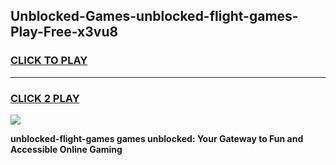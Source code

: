 
## Unblocked-Games-unblocked-flight-games-Play-Free-x3vu8
<h3>
<a href="https://premium76.site?title=unblocked-flight-games&ref=21A">CLICK TO PLAY</a></h3>
<hr>

<h3>
<a href="https://premium76.site?title=unblocked-flight-games&ref=21A">CLICK 2 PLAY</a>
  
</h3>

<a href="https://premium76.site?title=unblocked-flight-games&ref=21A"><img src="https://clearcache.store/games.png"></a>


**unblocked-flight-games games unblocked: Your Gateway to Fun and Accessible Online Gaming**
